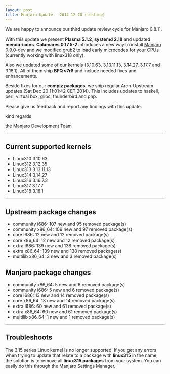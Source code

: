 ```yaml
---
layout: post
title: Manjaro Update - 2014-12-20 (testing)
---
```


We are happy to announce our third update review cycle for Manjaro 0.8.11.

With this update we present **Plasma 5.1.2**, **systemd 2.18** and updated **menda-icons**. **Calamares 0.17.5-2** introduces a new way to install [Manjaro 0.9.0-dev](http://sourceforge.net/projects/manjarotest/files/0.9.0/) and we modified grub2 to load early microcodes for your CPUs (currently working with linux318 only).

Also we updated some of our kernels (3.10.63, 3.13.11.13, 3.14.27, 3.17.7 and 3.18.1). All of them ship **BFQ v7r6** and include needed fixes and enhancements.

Beside fixes for our **compiz packages**, we ship regular Arch-Upstream updates (Sat Dec 20 11:01:42 CET 2014). This includes updates to haskell, perl, virtual box, glibc, thunderbird and php.

Please give us feedback and report any findings with this update.

kind regards

the Manjaro Development Team

----

## Current supported kernels

* Linux310 3.10.63
* Linux312 3.12.35
* Linux313 3.13.11.13
* Linux314 3.14.27
* Linux316 3.16.7.3
* Linux317 3.17.7
* Linux318 3.18.1

----

## Upstream package changes

* community i686:  107 new and 95 removed package(s)
* community x86_64:  109 new and 97 removed package(s)
* core i686:  12 new and 12 removed package(s)
* core x86_64:  12 new and 12 removed package(s)
* extra i686:  139 new and 138 removed package(s)
* extra x86_64:  139 new and 138 removed package(s)
* multilib x86_64:  3 new and 3 removed package(s)

## Manjaro package changes

* community x86_64:  5 new and 6 removed package(s)
* community i686:  5 new and 6 removed package(s)
* core i686:  13 new and 14 removed package(s)
* core x86_64:  13 new and 14 removed package(s)
* extra i686:  60 new and 61 removed package(s)
* extra x86_64:  60 new and 61 removed package(s)
* multilib x86_64:  1 new and 1 removed package(s)

----

## Troubleshoots

The 3.15 series Linux kernel is no longer supported. If you get any errors when trying to update that relate to a package with **linux315** in the name, the solution is to remove all **linux315 packages** from your system. You can easily do this through the Manjaro Settings Manager.
